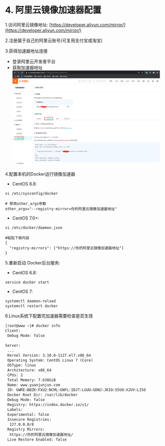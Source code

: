 # 4. 阿里云镜像加速器配置

1.访问阿里云镜像地址: [https://developer.aliyun.com/mirror/](https://developer.aliyun.com/mirror/)

2.注册属于自己的阿里云账号(可复用支付宝或淘宝)

3.获得加速器地址连接
* 登录阿里云开发者平台
* 获取加速器地址
![](../assets/阿里云镜像加速器.png)

4.配置本机的Docker运行镜像加速器

* CentOS 6.8:

```shell script
vi /etc/sysconfig/docker

# 修改other_args参数
other_args="--registry-mirror=你的阿里云镜像加速器地址"
```

* CentOS 7.0+:
```shell script
vi /etc/docker/daemon.json

#粘贴下面内容
{
  "registry-mirrors": ["https://你的阿里云镜像加速器地址"]
}
```


5.重新启动 Docker后台服务:
* CentOS 6.8:
```shell script
service docker start
```

* CentOS 7:
```shell script
systemctl daemon-reload
systemctl restart docker 
```

6.Linux系统下配置完加速器需要检查是否生效
```shell script
[root@www ~]# docker info
Client:
 Debug Mode: false

Server:
 ...
 Kernel Version: 3.10.0-1127.el7.x86_64
 Operating System: CentOS Linux 7 (Core)
 OSType: linux
 Architecture: x86_64
 CPUs: 2
 Total Memory: 7.638GiB
 Name: www.yuanjunjun.com
 ID: GWRE:BBZK:FXU2:NCML:GNFL:IDJT:LGUU:GDNJ:JKIO:S5UO:X2UV:LI5O
 Docker Root Dir: /var/lib/docker
 Debug Mode: false
 Registry: https://index.docker.io/v1/
 Labels:
 Experimental: false
 Insecure Registries:
  127.0.0.0/8
 Registry Mirrors:
  https://你的阿里云镜像加速器地址/
 Live Restore Enabled: false
```